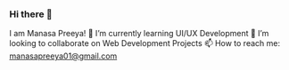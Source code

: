 ### Hi there 👋
  I am Manasa Preeya!
 🌱 I’m currently learning UI/UX Development
 👯 I’m looking to collaborate on Web Development Projects
 📫 How to reach me: manasapreeya01@gmail.com
<!--
**Manasapreeya/Manasapreeya** is a ✨ _special_ ✨ repository because its `README.md` (this file) appears on your GitHub profile.

Here are some ideas to get you started:

- 🔭 I’m currently working on ...
- 🌱 I’m currently learning UI/UX Development
- 👯 I’m looking to collaborate on Web Development Projects
- 🤔 I’m looking for help with ...
- 💬 Ask me about ...
- 📫 How to reach me: manasapreeya01@gmail.com
- 😄 Pronouns: ...
- ⚡ Fun fact: ...
-->
